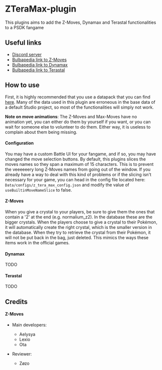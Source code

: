 # ZTeraMax-plugin
This plugins aims to add the Z-Moves, Dynamax and Terastal functionalities to a PSDK fangame

## Useful links

-   [Discord server](https://discord.gg/0noB0gBDd91B8pMk)
-   [Bulbapedia link to Z-Moves](https://bulbapedia.bulbagarden.net/wiki/Z-Move)
-   [Bulbapedia link to Dynamax](https://bulbapedia.bulbagarden.net/wiki/Dynamax)
-   [Bulbapedia link to Terastal](https://bulbapedia.bulbagarden.net/wiki/Terastal_phenomenon)

## How to use

First, it is highly recommended that you use a datapack that you can find [here](https://github.com/PokemonWorkshop/GameDataPacks/tree/gen-packs). Many of the data used in this plugin are erroneous in the base data of a default Studio project, so most of the functionalities will simply not work.

**Note on move animations**: The Z-Moves and Max-Moves have no animation yet, you can either do them by yourself if you want, or you can wait for someone else to volunteer to do them. Either way, it is useless to complain about them being missing.

#### Configuration
You may have a custom Battle UI for your fangame, and if so, you may have changed the move selection buttons. By default, this plugins slices the moves names so they span a maximum of 15 characters. This is to prevent the veeeeeery long Z-Moves names from going out of the window. If you already have a way to deal with this kind of problems or if the slicing isn't necessary for your game, you can head in the config file located here: `Data/configs/z_tera_max_config.json` and modify the value of `useBuiltinMoveNameSlice` to false.

#### Z-Moves

When you give a crystal to your players, be sure to give them the ones that contain a '2' at the end (e.g. normalium_z2). In the database these are the bigger crystals.
When the players choose to give a crystal to their Pokémon, it will automatically create the right crystal, which is the smaller version in the database.
When they try to retrieve the crystal from their Pokémon, it will not be put back in the bag, just deleted. This mimics the ways these items work in the official games.

#### Dynamax
TODO

#### Terastal
TODO

## Credits

#### Z-Moves

- Main developers: 
  - Aelysya
  - Lexio
  - Ota

- Reviewer:
  - Zøzo
